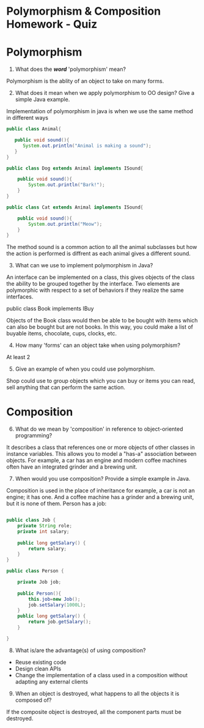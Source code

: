 # Polymorphism & Composition Homework - Quiz

# Polymorphism

1. What does the ___word___ 'polymorphism' mean?

Polymorphism is the ablity of an object to take on many forms.

2. What does it mean when we apply polymorphism to OO design? Give a simple Java example.

Implementation of polymorphism in java is when we use the same method in different ways 

```java
public class Animal{

   public void sound(){
      System.out.println("Animal is making a sound");   
   }
}

public class Dog extends Animal implements ISound{

    public void sound(){
        System.out.println("Bark!");
    }
}

public class Cat extends Animal implements ISound{

    public void sound(){
        System.out.println("Meow");
    }
}
```

The method sound is a common action to all the animal subclasses but how the action is performed is diffrent as each animal gives a different sound.

3. What can we use to implement polymorphism in Java?

An interface can be implemented on a class, this gives objects of the class the ability to be grouped together by the interface. Two elements are polymorphic with respect to a set of behaviors if they realize the same interfaces.

public class Book implements IBuy

Objects of the Book class would then be able to be bought with items which can also be bought but are not books. In this way, you could make a list of buyable items, chocolate, cups, clocks, etc.


4. How many 'forms' can an object take when using polymorphism? 

At least 2

5. Give an example of when you could use polymorphism.

Shop could use to group objects which you can buy or items you can read, sell anything that can perform the same action.




# Composition

6. What do we mean by 'composition' in reference to object-oriented programming?

It describes a class that references one or more objects of other classes in instance variables. This allows you to model a "has-a" association between objects. For example, a car has an engine and modern coffee machines often have an integrated grinder and a brewing unit.

7. When would you use composition? Provide a simple example in Java.

Composition is used in the place of inheritance for example, a car is not an engine; it has one. And a coffee machine has a grinder and a brewing unit, but it is none of them.
Person has a job:

```java

public class Job {
    private String role;
    private int salary;
    
    public long getSalary() {
        return salary;
    } 
}

public class Person {

    private Job job;
   
    public Person(){
        this.job=new Job();
        job.setSalary(1000L);
    }
    public long getSalary() {
        return job.getSalary();
    }

}

```

8. What is/are the advantage(s) of using composition?

* Reuse existing code
* Design clean APIs
* Change the implementation of a class used in a composition without adapting any external clients

9. When an object is destroyed, what happens to all the objects it is composed of?

If the composite object is destroyed, all the component parts must be destroyed.
